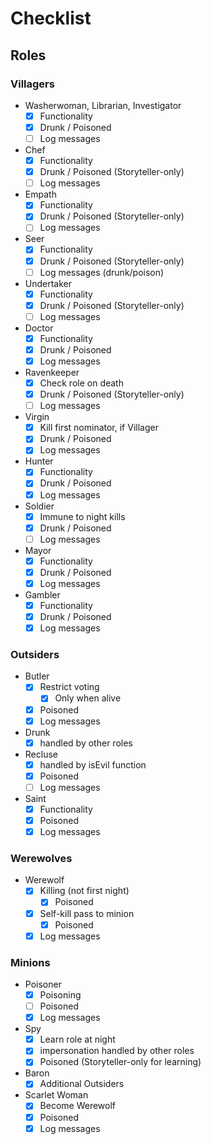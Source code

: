 # Checklist
## Roles

### Villagers
- Washerwoman,  Librarian, Investigator
  - [x] Functionality
  - [x] Drunk / Poisoned
  - [ ] Log messages
- Chef
  - [x] Functionality
  - [x] Drunk / Poisoned (Storyteller-only)
  - [ ] Log messages
- Empath
  - [x] Functionality
  - [x] Drunk / Poisoned (Storyteller-only)
  - [ ] Log messages
- Seer
  - [x] Functionality
  - [x] Drunk / Poisoned (Storyteller-only)
  - [ ] Log messages (drunk/poison)
- Undertaker
  - [x] Functionality
  - [x] Drunk / Poisoned (Storyteller-only)
  - [ ] Log messages
- Doctor
  - [x] Functionality
  - [x] Drunk / Poisoned
  - [x] Log messages
- Ravenkeeper
  - [x] Check role on death
  - [x] Drunk / Poisoned (Storyteller-only)
  - [ ] Log messages
- Virgin
  - [x] Kill first nominator, if Villager
  - [x] Drunk / Poisoned
  - [x] Log messages
- Hunter
  - [x] Functionality
  - [x] Drunk / Poisoned
  - [x] Log messages
- Soldier
  - [x] Immune to night kills
  - [x] Drunk / Poisoned
  - [ ] Log messages
- Mayor
  - [x] Functionality
  - [x] Drunk / Poisoned
  - [x] Log messages
- Gambler
  - [x] Functionality
  - [x] Drunk / Poisoned
  - [x] Log messages

### Outsiders

- Butler
  - [x] Restrict voting
    - [x] Only when alive
  - [x] Poisoned
  - [x] Log messages
- Drunk
  - [x] handled by other roles
- Recluse
  - [x] handled by isEvil function
  - [x] Poisoned
  - [ ] Log messages
- Saint
  - [x] Functionality
  - [x] Poisoned
  - [x] Log messages

### Werewolves

- Werewolf
  - [x] Killing (not first night)
    - [x] Poisoned
  - [x] Self-kill pass to minion
    - [x] Poisoned
  - [x] Log messages

### Minions

- Poisoner
  - [x] Poisoning
  - [ ] Poisoned
  - [x] Log messages
- Spy
  - [x] Learn role at night
  - [x] impersonation handled by other roles
  - [x] Poisoned (Storyteller-only for learning)
- Baron
  - [x] Additional Outsiders
- Scarlet Woman
  - [x] Become Werewolf
  - [x] Poisoned
  - [x] Log messages
